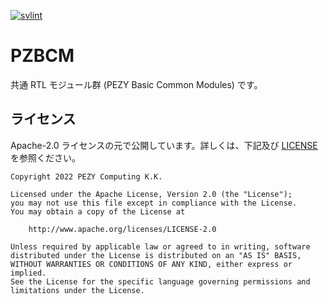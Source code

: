[![svlint](https://github.com/pezy-computing/pzbcm/actions/workflows/svlint.yml/badge.svg)](https://github.com/pezy-computing/pzbcm/actions/workflows/svlint.yml)

# PZBCM

共通 RTL モジュール群 (PEZY Basic Common Modules) です。

## ライセンス

Apache-2.0 ライセンスの元で公開しています。詳しくは、下記及び [LICENSE](LICENSE) を参照ください。

    Copyright 2022 PEZY Computing K.K.

    Licensed under the Apache License, Version 2.0 (the "License");
    you may not use this file except in compliance with the License.
    You may obtain a copy of the License at

        http://www.apache.org/licenses/LICENSE-2.0

    Unless required by applicable law or agreed to in writing, software
    distributed under the License is distributed on an "AS IS" BASIS,
    WITHOUT WARRANTIES OR CONDITIONS OF ANY KIND, either express or implied.
    See the License for the specific language governing permissions and
    limitations under the License.
